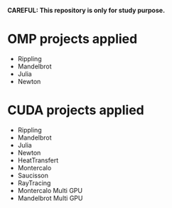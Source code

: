 **CAREFUL: This repository is only for study purpose.**

# OMP projects applied

* Rippling
* Mandelbrot
* Julia
* Newton

# CUDA projects applied

* Rippling
* Mandelbrot
* Julia
* Newton
* HeatTransfert
* Montercalo
* Saucisson
* RayTracing
* Montercalo Multi GPU
* Mandelbrot Multi GPU

